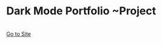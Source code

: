 <h1>Dark Mode Portfolio ~Project</h1>
<br>
<a href="https://66e7093f964c3914a368311d--spectacular-pothos-fbe5c3.netlify.app">Go to Site</a>
